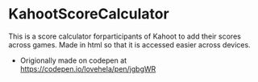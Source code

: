 # KahootScoreCalculator
This is a score calculator forparticipants of Kahoot to add their scores across games. Made in html so that it is accessed easier across devices.
* Origionally made on codepen at https://codepen.io/lovehela/pen/jgbgWR
